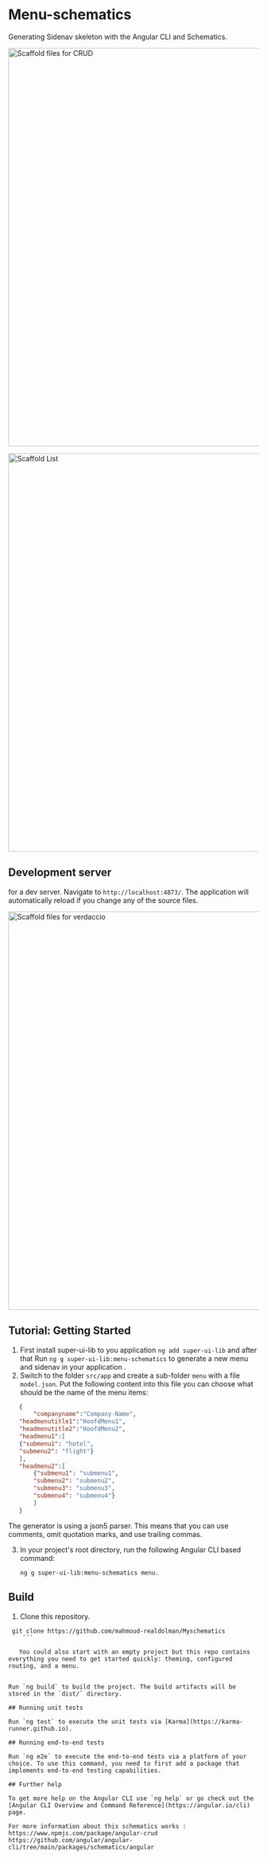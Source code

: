 # Menu-schematics

Generating Sidenav skeleton with the Angular CLI and Schematics.
<div>
<p><img src="https://imgur.com/qtezmMk.png" alt="Scaffold files for CRUD" width="800"></p>
<p><img src="https://imgur.com/yFqxuqs.png" alt="Scaffold List" width="800"></p>
</div>

## Development server

for a dev server. Navigate to `http://localhost:4873/`. The application will automatically reload if you change any of the source files.
<div>
  <p><img src="https://imgur.com/SiimNUv.png" alt="Scaffold files for verdaccio" width="800"></p>
</div>

## Tutorial: Getting Started

 1. First install super-ui-lib to you application `ng add super-ui-lib` and after that
Run `ng g super-ui-lib:menu-schematics` to generate a new menu and sidenav in your application .
2. Switch to the folder `src/app` and create a sub-folder `menu` with a file `model.json`. Put the following content into this file you can choose what should be the name of the  menu items:

 ```json
    { 
        "companyname":"Company-Name",
    "headmenutitle1":"HoofdMenu1",
    "headmenutitle2":"HoofdMenu2",
    "headmenu1":[
    {"submenu1": "hotel",
    "submenu2": "flight"}
    ],
    "headmenu2":[
        {"submenu1": "submenu1",
        "submenu2": "submenu2",
        "submenu3": "submenu3",
        "submenu4": "submenu4"}
        ]
    }
```
The generator is using a json5 parser. This means that you can use comments, omit quotation marks, and use trailing commas. 

3. In your project's root directory, run the following Angular CLI based command:

    ```
    ng g super-ui-lib:menu-schematics menu.
    ```

## Build

1. Clone this repository.

```
 git clone https://github.com/mahmoud-realdolman/Myschematics
    ```

   You could also start with an empty project but this repo contains everything you need to get started quickly: theming, configured routing, and a menu.


Run `ng build` to build the project. The build artifacts will be stored in the `dist/` directory.

## Running unit tests

Run `ng test` to execute the unit tests via [Karma](https://karma-runner.github.io).

## Running end-to-end tests

Run `ng e2e` to execute the end-to-end tests via a platform of your choice. To use this command, you need to first add a package that implements end-to-end testing capabilities.

## Further help

To get more help on the Angular CLI use `ng help` or go check out the [Angular CLI Overview and Command Reference](https://angular.io/cli) page.

For more information about this schematics works : https://www.npmjs.com/package/angular-crud
https://github.com/angular/angular-cli/tree/main/packages/schematics/angular 
